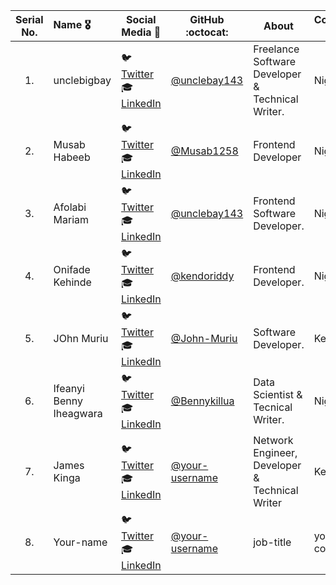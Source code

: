 | Serial No. | Name :medal_military: | Social Media :wave:                                                                                                                         | GitHub :octocat:                                    | About                                            | Country :globe_with_meridians: |
| :--------: | :-------------------- | ------------------------------------------------------------------------------------------------------------------------------------------- | --------------------------------------------------- | ------------------------------------------------ | ------------------------------ |
|     1.     | unclebigbay           | :bird: [Twitter](https://twitter.com/unclebigbay143) <br>:mortar_board: [LinkedIn](https://www.linkedin.com/in/unclebigbay/)                | [@unclebay143](https://github.com/unclebay143/)     | Freelance Software Developer & Technical Writer. | Nigeria                        |
|     2.     | Musab Habeeb          | :bird: [Twitter](https://mobile.twitter.com/MusabHabeeb2) <br>:mortar_board: [LinkedIn](https://www.linkedin.com/in/musab-habeeb-8a90611b9) | [@Musab1258](https://github.com/Musab1258/)         | Frontend Developer                               | Nigeria                        |
|     3.     | Afolabi Mariam        | :bird: [Twitter](https://twitter.com/mariam_afox) <br>:mortar_board: [LinkedIn](https://www.linkedin.com/in/opeyemi-m-afolabi-b590a5155/)   | [@unclebay143](https://github.com/mariamopeyemi/)   | Frontend Software Developer.                     | Nigeria                        |
|     4.     | Onifade Kehinde       | :bird: [Twitter](https://twitter.com/RideOnOne09) <br>:mortar_board: [LinkedIn](https://www.linkedin.com/in/kehindeonifade/)                | [@kendoriddy](https://github.com/kendoriddy/)       | Frontend Developer.                              | Nigeria                        |
|     5.     | JOhn Muriu            | :bird: [Twitter](https://twitter.com/j_muriu) <br>:mortar_board: [LinkedIn](https://www.linkedin.com/in/john-muriu/)                        | [@John-Muriu](https://github.com/John-Muriu/)       | Software Developer.                              | Kenya                          |
|     6.     | Ifeanyi Benny Iheagwara            | :bird: [Twitter](https://twitter.com/Bennykillua) <br>:mortar_board: [LinkedIn](https://www.linkedin.com/in/ifeanyi-iheagwara/)                        | [@Bennykillua](https://github.com/Bennykillua)       | Data Scientist & Tecnical Writer.                              | Nigeria                          |
|     7.     | James Kinga             | :bird: [Twitter](https://twitter.com/Kingah254) <br>:mortar_board: [LinkedIn](https://www.linkedin.com/in/james-kinga-nyoro/)                 | [@your-username](https://github.com/King-Kingah/) | Network Engineer, Developer & Technical Writer                                        | Kenya                  |
|     8.     | Your-name             | :bird: [Twitter](https://twitter.com/Kashish_121) <br>:mortar_board: [LinkedIn](https://www.linkedin.com/in/your-linkedin/)                 | [@your-username](https://github.com/your-username/) | job-title                                        | your country                   |
